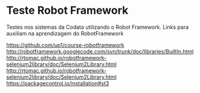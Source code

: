 # Teste Robot Framework
Testes nos sistemas da Codata utilizando o Robot Framework.
Links para auxiliam na aprendizagem  do RobotFramework

https://github.com/up1/course-robotframework
http://robotframework.googlecode.com/svn/trunk/doc/libraries/BuiltIn.html
http://rtomac.github.io/robotframework-selenium2library/doc/Selenium2Library.html
http://rtomac.github.io/robotframework-selenium2library/doc/Selenium2Library.html
https://packagecontrol.io/installation#st3

